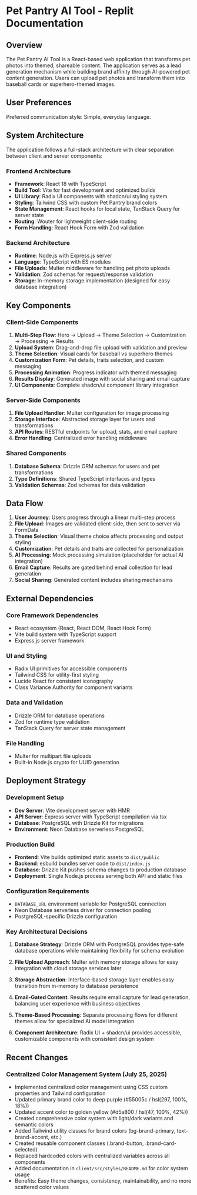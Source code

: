 # Pet Pantry AI Tool - Replit Documentation

## Overview

The Pet Pantry AI Tool is a React-based web application that transforms pet photos into themed, shareable content. The application serves as a lead generation mechanism while building brand affinity through AI-powered pet content generation. Users can upload pet photos and transform them into baseball cards or superhero-themed images.

## User Preferences

Preferred communication style: Simple, everyday language.

## System Architecture

The application follows a full-stack architecture with clear separation between client and server components:

### Frontend Architecture
- **Framework**: React 18 with TypeScript
- **Build Tool**: Vite for fast development and optimized builds
- **UI Library**: Radix UI components with shadcn/ui styling system
- **Styling**: Tailwind CSS with custom Pet Pantry brand colors
- **State Management**: React hooks for local state, TanStack Query for server state
- **Routing**: Wouter for lightweight client-side routing
- **Form Handling**: React Hook Form with Zod validation

### Backend Architecture
- **Runtime**: Node.js with Express.js server
- **Language**: TypeScript with ES modules
- **File Uploads**: Multer middleware for handling pet photo uploads
- **Validation**: Zod schemas for request/response validation
- **Storage**: In-memory storage implementation (designed for easy database integration)

## Key Components

### Client-Side Components
1. **Multi-Step Flow**: Hero → Upload → Theme Selection → Customization → Processing → Results
2. **Upload System**: Drag-and-drop file upload with validation and preview
3. **Theme Selection**: Visual cards for baseball vs superhero themes  
4. **Customization Form**: Pet details, traits selection, and custom messaging
5. **Processing Animation**: Progress indicator with themed messaging
6. **Results Display**: Generated image with social sharing and email capture
7. **UI Components**: Complete shadcn/ui component library integration

### Server-Side Components
1. **File Upload Handler**: Multer configuration for image processing
2. **Storage Interface**: Abstracted storage layer for users and transformations
3. **API Routes**: RESTful endpoints for upload, stats, and email capture
4. **Error Handling**: Centralized error handling middleware

### Shared Components
1. **Database Schema**: Drizzle ORM schemas for users and pet transformations
2. **Type Definitions**: Shared TypeScript interfaces and types
3. **Validation Schemas**: Zod schemas for data validation

## Data Flow

1. **User Journey**: Users progress through a linear multi-step process
2. **File Upload**: Images are validated client-side, then sent to server via FormData
3. **Theme Selection**: Visual theme choice affects processing and output styling
4. **Customization**: Pet details and traits are collected for personalization
5. **AI Processing**: Mock processing simulation (placeholder for actual AI integration)
6. **Email Capture**: Results are gated behind email collection for lead generation
7. **Social Sharing**: Generated content includes sharing mechanisms

## External Dependencies

### Core Framework Dependencies
- React ecosystem (React, React DOM, React Hook Form)
- Vite build system with TypeScript support
- Express.js server framework

### UI and Styling
- Radix UI primitives for accessible components
- Tailwind CSS for utility-first styling  
- Lucide React for consistent iconography
- Class Variance Authority for component variants

### Data and Validation
- Drizzle ORM for database operations
- Zod for runtime type validation
- TanStack Query for server state management

### File Handling
- Multer for multipart file uploads
- Built-in Node.js crypto for UUID generation

## Deployment Strategy

### Development Setup
- **Dev Server**: Vite development server with HMR
- **API Server**: Express server with TypeScript compilation via tsx
- **Database**: PostgreSQL with Drizzle Kit for migrations
- **Environment**: Neon Database serverless PostgreSQL

### Production Build
- **Frontend**: Vite builds optimized static assets to `dist/public`
- **Backend**: esbuild bundles server code to `dist/index.js`
- **Database**: Drizzle Kit pushes schema changes to production database
- **Deployment**: Single Node.js process serving both API and static files

### Configuration Requirements
- `DATABASE_URL` environment variable for PostgreSQL connection
- Neon Database serverless driver for connection pooling
- PostgreSQL-specific Drizzle configuration

### Key Architectural Decisions

1. **Database Strategy**: Drizzle ORM with PostgreSQL provides type-safe database operations while maintaining flexibility for schema evolution

2. **File Upload Approach**: Multer with memory storage allows for easy integration with cloud storage services later

3. **Storage Abstraction**: Interface-based storage layer enables easy transition from in-memory to database persistence

4. **Email-Gated Content**: Results require email capture for lead generation, balancing user experience with business objectives

5. **Theme-Based Processing**: Separate processing flows for different themes allow for specialized AI model integration

6. **Component Architecture**: Radix UI + shadcn/ui provides accessible, customizable components with consistent design system

## Recent Changes

### Centralized Color Management System (July 25, 2025)
- Implemented centralized color management using CSS custom properties and Tailwind configuration
- Updated primary brand color to deep purple (#55005c / hsl(297, 100%, 18%))
- Updated accent color to golden yellow (#d5a800 / hsl(47, 100%, 42%))
- Created comprehensive color system with light/dark variants and semantic colors
- Added Tailwind utility classes for brand colors (bg-brand-primary, text-brand-accent, etc.)
- Created reusable component classes (.brand-button, .brand-card-selected)
- Replaced hardcoded colors with centralized variables across all components
- Added documentation in `client/src/styles/README.md` for color system usage
- Benefits: Easy theme changes, consistency, maintainability, and no more scattered color values